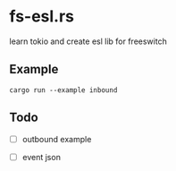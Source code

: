 # fs-esl.rs

learn tokio and create esl lib for freeswitch

## Example

```shell
cargo run --example inbound
```

## Todo

- [ ] outbound example

- [ ] event json
  